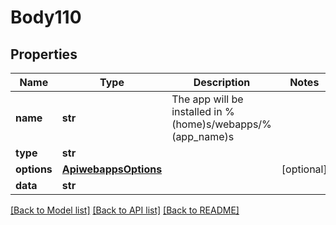 # Body110

## Properties
Name | Type | Description | Notes
------------ | ------------- | ------------- | -------------
**name** | **str** | The app will be installed in %(home)s/webapps/%(app_name)s | 
**type** | **str** |  | 
**options** | [**ApiwebappsOptions**](ApiwebappsOptions.md) |  | [optional] 
**data** | **str** |  | 

[[Back to Model list]](../README.md#documentation-for-models) [[Back to API list]](../README.md#documentation-for-api-endpoints) [[Back to README]](../README.md)


